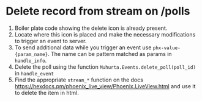 # Delete record from stream on /polls

1. Boiler plate code showing the delete icon is already present.
2. Locate where this icon is placed and make the necessary modifications to trigger an event to server.
3. To send additional data while you trigger an event use `phx-value-{param_name}`. The name can be pattern matched as params in `handle_info`.
4. Delete the poll using the function `Muhurta.Events.delete_poll(poll_id)` in `handle_event`
5. Find the appropriate `stream_*` function on the docs https://hexdocs.pm/phoenix_live_view/Phoenix.LiveView.html and use it to delete the item in html.